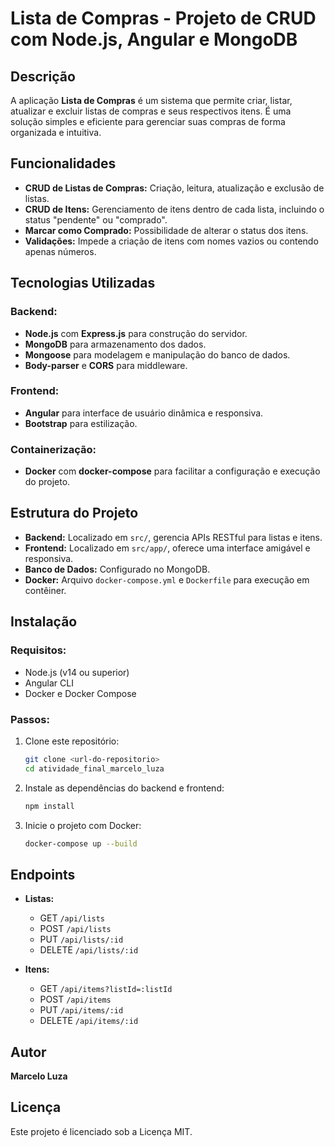 # Lista de Compras - Projeto de CRUD com Node.js, Angular e MongoDB

## Descrição
A aplicação **Lista de Compras** é um sistema que permite criar, listar, atualizar e excluir listas de compras e seus respectivos itens. É uma solução simples e eficiente para gerenciar suas compras de forma organizada e intuitiva.

## Funcionalidades
- **CRUD de Listas de Compras:** Criação, leitura, atualização e exclusão de listas.
- **CRUD de Itens:** Gerenciamento de itens dentro de cada lista, incluindo o status "pendente" ou "comprado".
- **Marcar como Comprado:** Possibilidade de alterar o status dos itens.
- **Validações:** Impede a criação de itens com nomes vazios ou contendo apenas números.

## Tecnologias Utilizadas
### Backend:
- **Node.js** com **Express.js** para construção do servidor.
- **MongoDB** para armazenamento dos dados.
- **Mongoose** para modelagem e manipulação do banco de dados.
- **Body-parser** e **CORS** para middleware.

### Frontend:
- **Angular** para interface de usuário dinâmica e responsiva.
- **Bootstrap** para estilização.

### Containerização:
- **Docker** com **docker-compose** para facilitar a configuração e execução do projeto.

## Estrutura do Projeto
- **Backend:** Localizado em `src/`, gerencia APIs RESTful para listas e itens.
- **Frontend:** Localizado em `src/app/`, oferece uma interface amigável e responsiva.
- **Banco de Dados:** Configurado no MongoDB.
- **Docker:** Arquivo `docker-compose.yml` e `Dockerfile` para execução em contêiner.

## Instalação
### Requisitos:
- Node.js (v14 ou superior)
- Angular CLI
- Docker e Docker Compose

### Passos:
1. Clone este repositório:
   ```bash
   git clone <url-do-repositorio>
   cd atividade_final_marcelo_luza
   ```
2. Instale as dependências do backend e frontend:
   ```bash
   npm install
   ```
3. Inicie o projeto com Docker:
   ```bash
   docker-compose up --build
   ```

## Endpoints
- **Listas:**
  - GET `/api/lists`
  - POST `/api/lists`
  - PUT `/api/lists/:id`
  - DELETE `/api/lists/:id`

- **Itens:**
  - GET `/api/items?listId=:listId`
  - POST `/api/items`
  - PUT `/api/items/:id`
  - DELETE `/api/items/:id`

## Autor
**Marcelo Luza**

## Licença
Este projeto é licenciado sob a Licença MIT.

